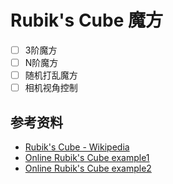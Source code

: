 # Rubik's Cube 魔方
- [ ] 3阶魔方
- [ ] N阶魔方
- [ ] 随机打乱魔方
- [ ] 相机视角控制

## 参考资料
- [Rubik's Cube - Wikipedia](https://en.wikipedia.org/wiki/Rubik%27s_Cube)
- [Online Rubik's Cube example1](https://rubikscu.be/)
- [Online Rubik's Cube example2](https://cube-solver.com/)